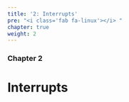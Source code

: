 ```yaml
---
title: '2: Interrupts'
pre: "<i class='fab fa-linux'></i> "
chapter: true
weight: 2
---
```


### Chapter 2

# Interrupts

